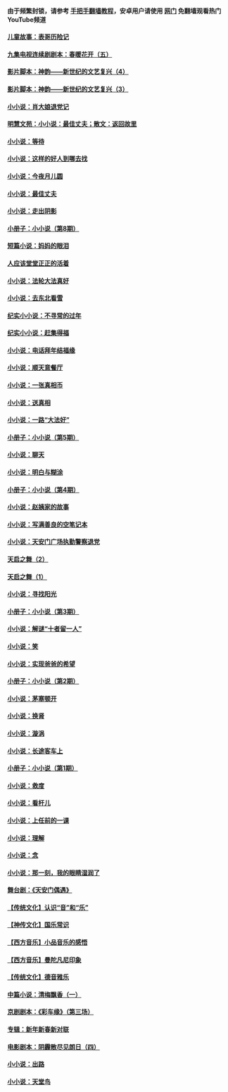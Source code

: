 #### 由于频繁封锁，请参考 [手把手翻墙教程](https://github.com/gfw-breaker/guides/wiki/)，安卓用户请使用 [网门](https://github.com/gfw-breaker/nogfw/blob/master/dl.md?t=05050700) 免翻墙观看热门YouTube频道 

#### [儿童故事：表哥历险记](../pages/328/383535.md?t=05050700) 

#### [九集电视连续剧剧本：春暖花开（五）](../pages/328/275919.md?t=05050700) 

#### [影片脚本：神韵——新世纪的文艺复兴（4）](../pages/328/266089.md?t=05050700) 

#### [影片脚本：神韵——新世纪的文艺复兴（3）](../pages/328/266087.md?t=05050700) 

#### [小小说：肖大娘退党记](../pages/328/239807.md?t=05050700) 

#### [明慧文苑：小小说：最佳丈夫；散文：返回故里](../pages/328/3439.md?t=05050700) 

#### [小小说：等待](../pages/328/223927.md?t=05050700) 

#### [小小说：这样的好人到哪去找](../pages/328/209396.md?t=05050700) 

#### [小小说：今夜月儿圆](../pages/328/193588.md?t=05050700) 

#### [小小说：最佳丈夫](../pages/328/190938.md?t=05050700) 

#### [小小说：走出阴影](../pages/328/190744.md?t=05050700) 

#### [小册子：小小说（第8期）](../pages/328/188202.md?t=05050700) 

#### [短篇小说：妈妈的眼泪](../pages/328/187712.md?t=05050700) 

#### [人应该堂堂正正的活着](../pages/328/182430.md?t=05050700) 

#### [小小说：法轮大法真好](../pages/328/174669.md?t=05050700) 

#### [小小说：去东北看雪](../pages/328/173882.md?t=05050700) 

#### [纪实小小说：不寻常的过年](../pages/328/173187.md?t=05050700) 

#### [纪实小小说：赶集得福](../pages/328/172652.md?t=05050700) 

#### [小小说：电话拜年结福缘](../pages/328/172533.md?t=05050700) 

#### [小小说：顺天意餐厅](../pages/328/170182.md?t=05050700) 

#### [小小说：一张真相币](../pages/328/169410.md?t=05050700) 

#### [小小说：送真相](../pages/328/166713.md?t=05050700) 

#### [小小说：一路“大法好”](../pages/328/162016.md?t=05050700) 

#### [小册子：小小说（第5期）](../pages/328/161131.md?t=05050700) 

#### [小小说：聊天](../pages/328/159640.md?t=05050700) 

#### [小小说：明白与糊涂](../pages/328/158101.md?t=05050700) 

#### [小册子：小小说（第4期）](../pages/328/158006.md?t=05050700) 

#### [小小说：赵姨家的故事](../pages/328/157843.md?t=05050700) 

#### [小小说：写满善良的空笔记本](../pages/328/157382.md?t=05050700) 

#### [小小说：天安门广场执勤警察退党](../pages/328/156982.md?t=05050700) 

#### [天启之舞（2）](../pages/328/153440.md?t=05050700) 

#### [天启之舞（1）](../pages/328/153439.md?t=05050700) 

#### [小小说：寻找阳光](../pages/328/153065.md?t=05050700) 

#### [小册子：小小说（第3期）](../pages/328/151715.md?t=05050700) 

#### [小小说：解谜“十者留一人”](../pages/328/148967.md?t=05050700) 

#### [小小说：笑](../pages/328/148905.md?t=05050700) 

#### [小小说：实现爸爸的希望](../pages/328/148096.md?t=05050700) 

#### [小册子：小小说（第2期）](../pages/328/147214.md?t=05050700) 

#### [小小说：茅塞顿开](../pages/328/147030.md?t=05050700) 

#### [小小说：换肾](../pages/328/146770.md?t=05050700) 

#### [小小说：漩涡](../pages/328/146683.md?t=05050700) 

#### [小小说：长途客车上](../pages/328/145076.md?t=05050700) 

#### [小册子：小小说（第1期）](../pages/328/143963.md?t=05050700) 

#### [小小说：救度](../pages/328/143927.md?t=05050700) 

#### [小小说：看杆儿](../pages/328/142137.md?t=05050700) 

#### [小小说：上任前的一课](../pages/328/140808.md?t=05050700) 

#### [小小说：理解](../pages/328/140476.md?t=05050700) 

#### [小小说：念](../pages/328/139513.md?t=05050700) 

#### [小小说：那一刻，我的眼睛湿润了](../pages/328/138476.md?t=05050700) 

#### [舞台剧：《天安门偶遇》](../pages/328/117155.md?t=05050700) 

#### [【传统文化】认识“音”和“乐”](../pages/328/108667.md?t=05050700) 

#### [【神传文化】国乐常识](../pages/328/104225.md?t=05050700) 

#### [【西方音乐】小品音乐的感悟](../pages/328/102924.md?t=05050700) 

#### [【西方音乐】曼陀凡尼印象](../pages/328/102922.md?t=05050700) 

#### [【传统文化】德音雅乐](../pages/328/102923.md?t=05050700) 

#### [中篇小说：清梅飘香（一）](../pages/328/101058.md?t=05050700) 

#### [京剧剧本：《彩车缘》（第三场）](../pages/328/96434.md?t=05050700) 

#### [专辑：新年新春新对联](../pages/328/94991.md?t=05050700) 

#### [电影剧本：阴霾散尽见朗日（四）](../pages/328/87081.md?t=05050700) 

#### [小小说：出路](../pages/328/84848.md?t=05050700) 

#### [小小说：天堂鸟](../pages/328/83084.md?t=05050700) 

